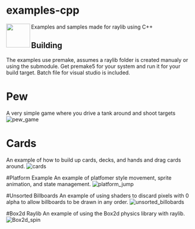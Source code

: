 # examples-cpp
<img align="left" src="https://github.com/raysan5/raylib/raw/master/logo/raylib_logo_animation.gif" width="64">
Examples and samples made for raylib using C++

## Building
The examples use premake, assumes a raylib folder is created manualy or using the submodule. Get premake5 for your system and run it for your build target. Batch file for visual studio is included.

# Pew
A very simple game where you drive a tank around and shoot targets
![pew_game](https://user-images.githubusercontent.com/322174/138608560-47de649e-7316-42f3-a4f5-c8ba59ef8b98.gif)

# Cards
An example of how to build up cards, decks, and hands and drag cards around.
![cards](https://user-images.githubusercontent.com/322174/138608557-5b1dfeb3-33a3-409c-8635-0dac7f7cdf36.gif)

#Platform Example
An example of platfomer style movement, sprite animation, and state management.
![platform_jump](https://user-images.githubusercontent.com/322174/147867102-ce62fbbd-2f2a-4ccd-8d44-9f49450b9df5.gif)

#Unsorted Billboards
An example of using shaders to discard pixels with 0 alpha to allow billboards to be drawn in any order.
![unsorted_billobards](https://user-images.githubusercontent.com/322174/148694937-f7c4b166-b81a-4d48-af8f-eefbc1a3f487.gif)


#Box2d Raylib
An example of using the Box2d physics library with raylib.
![Box2d_spin](https://user-images.githubusercontent.com/322174/155644898-4667f4e6-894c-4ae0-90bd-485c503fe2a6.gif)

